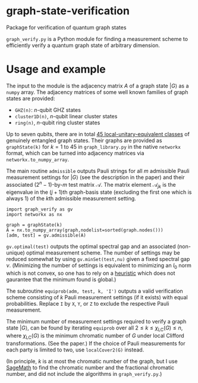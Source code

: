 # graph-state-verification
 Package for verification of quantum graph states

`graph_verify.py` is a Python module for finding a measurement scheme to efficiently verify a quantum graph state of arbitrary dimension.

# Usage and example

The input to the module is the adjacency matrix $A$ of a graph state $|G\rangle$ as a `numpy` array. The adjacency matrices of some well known families of graph states are provided:
- `GHZ(n)`: $n$-qubit GHZ states
- `cluster1D(n)`, $n$-qubit linear cluster states
- `ring(n)`, $n$-qubit ring cluster states

Up to seven qubits, there are in total [45 local-unitary-equivalent classes](https://arxiv.org/abs/quant-ph/0307130) of genuinely entangled graph states. Their graphs are provided as `graphState(k)` for $k=1$ to 45 in `graph_library.py` in the native `networkx` format, which can be turned into adjacency matrices via `networkx.to_numpy_array`.

The main routine `admissible` outputs Pauli strings for all $m$ admissible Pauli measurement settings for $|G\rangle$ (see the description in the paper) and their associated $(2^n-1)$-by-$m$ test matrix $\mathcal{A}$. The matrix element $\mathcal{A}_{jk}$ is the eigenvalue in the $(j+1)$th graph-basis state (excluding the first one which is always 1) of the $k$th admissible measurement setting.
```
import graph_verify as gv
import networkx as nx

graph = graphState(k)
A = nx.to_numpy_array(graph,nodelist=sorted(graph.nodes()))
[adm, test] = gv.admissible(A)
```

`gv.optimal(test)` outputs the optimal spectral gap and an associated (non-unique) optimal measurement scheme. The number of settings may be reduced somewhat by using `gv.minSet(test,nu)` given a fixed spectral gap $\nu$. (Minimizing the number of settings is equivalent to minimizing an $l_0$ norm which is not convex, so one has to rely on a [heuristic](https://www.cvxpy.org/examples/applications/sparse_solution.html#iterative-log-heuristic) which does not gaurantee that the minimum found is global.)

The subroutine `equiprob(adm, test, k, 'I')` outputs a valid  verification scheme consisting of $k$ Pauli measurement settings (if it exists) with equal probabilities. Replace `I` by `X`, `Y`, or `Z` to exclude the respective Pauli measurement.

The minimum number of measurement settings required to verify a graph state $|G\rangle$, can be found by iterating `equiprob` over all $2 \le k \le \chi_{\mathrm{LC}}(G) \le n$, where $\chi_{\mathrm{LC}}(G)$ is the minimum chromatic number of $G$ under local Clifford transformations. (See the paper.) If the choice of Pauli measurements for each party is limited to two, use `localCover2(G)` instead.

(In principle, $k$ is at most the chromatic number of the graph, but I use [SageMath](https://doc.sagemath.org/html/en/reference//graphs/index.html) to find the chromatic number and the fractional chromatic number, and did not include the algorithms in `graph_verify.py`.)
